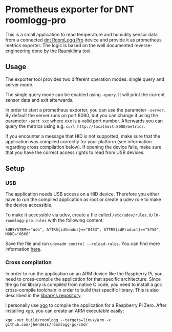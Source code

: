 # Prometheus exporter for DNT roomlogg-pro

This is a small application to read temperature and humidity sensor data from a connected [dnt RoomLogg Pro](https://www.dnt.de/Produkte/Raumklimastation-RoomLogg-PRO/) device and provide it as prometheus metrics exporter.
The logic is based on the well documented reverse-engineering done by the [Raumklima](https://github.com/juergen-rocks/raumklima) tool.

## Usage

The exporter tool provides two different operation modes: single query and server mode.

The single query mode can be enabled using `-query`. It will print the current sensor data and exit afterwards.

In order to start a prometheus exporter, you can use the parameter `-server`. By default the server runs on port 8080, but you can change it using the parameter `-port xxx` where xxx is a valid port number. Afterwards you can query the metrics using e.g. `curl http://localhost:8080/metrics`.

If you encounter a message that HID is not supported, make sure that the application was compiled correctly for your platform (see information regarding cross compilation below). If opening the device fails, make sure that you have the correct access rights to read from USB devices.  

## Setup

### USB

The application needs USB access on a HID device. Therefore you either have to run the compiled application as root or create a udev rule to make the device accessible.

To make it accessible via udev, create a file called `/etc/udev/rules.d/70-roomlogg-pro.rules` with the following content:

```
SUBSYSTEM=="usb", ATTRS{idVendor}=="0483", ATTRS{idProduct}=="5750", MODE="0666"
```

Save the file and run `udevadm control --reload-rules`. You can find more information [here](https://askubuntu.com/questions/978552/how-do-i-make-libusb-work-as-non-root).

### Cross compilation

In order to run the application on an ARM device like the Raspberry Pi, you need to cross-compile the application for that specific architecture.
Since the go hid library is compiled from native C code, you need to install a gcc cross-compile toolchain in order to build that specific library. This is also described in the [library's repository](https://github.com/karalabe/hid).

I personally use [xgo](https://github.com/karalabe/xgo) to compile the application for a Raspberry Pi Zero. After installing xgo, you can create an ARM executable easily:

```
xgo -out build/roomlogg --targets=linux/arm -x github.com/jhendess/roomlogg-go/cmd/
```

